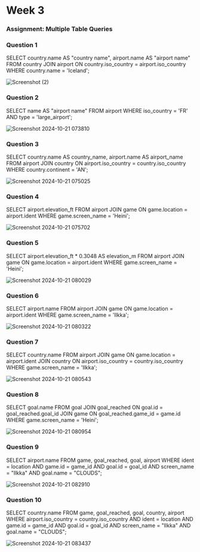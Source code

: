 # Week 3

### Assignment: Multiple Table Queries

### Question 1
SELECT country.name AS "country name", airport.name AS "airport name"
FROM country
JOIN airport ON country.iso_country = airport.iso_country
WHERE country.name = 'Iceland';

![Screenshot (2)](https://github.com/user-attachments/assets/e25c1493-39fa-4baa-a75c-11fcfee67faf)

### Question 2
SELECT name AS "airport name"
FROM airport
WHERE iso_country = 'FR' AND type = 'large_airport';

![Screenshot 2024-10-21 073810](https://github.com/user-attachments/assets/a7aabbc2-4841-42ed-9832-026a1b5b1eb8)

### Question 3
SELECT country.name AS country_name, airport.name AS airport_name
FROM airport
JOIN country ON airport.iso_country = country.iso_country
WHERE country.continent = 'AN';

![Screenshot 2024-10-21 075025](https://github.com/user-attachments/assets/9e1b91e8-582e-403f-81d0-1a8958f84782)

### Question 4
SELECT airport.elevation_ft
FROM airport
JOIN game ON game.location = airport.ident
WHERE game.screen_name = 'Heini';

![Screenshot 2024-10-21 075702](https://github.com/user-attachments/assets/b3506d19-7cf6-4281-801f-779abb04299f)

### Question 5
SELECT airport.elevation_ft * 0.3048 AS elevation_m
FROM airport
JOIN game ON game.location = airport.ident
WHERE game.screen_name = 'Heini';

![Screenshot 2024-10-21 080029](https://github.com/user-attachments/assets/fcce0fcd-6606-41e0-94fb-1264012cee81)

### Question 6
SELECT airport.name
FROM airport
JOIN game ON game.location = airport.ident
WHERE game.screen_name = 'Ilkka';

![Screenshot 2024-10-21 080322](https://github.com/user-attachments/assets/29638281-eac8-4a9c-9983-9c3a9d6aee94)

### Question 7
SELECT country.name
FROM airport
JOIN game ON game.location = airport.ident
JOIN country ON airport.iso_country = country.iso_country
WHERE game.screen_name = 'Ilkka';

![Screenshot 2024-10-21 080543](https://github.com/user-attachments/assets/85778762-0a37-4597-b432-50f4b3d62e2b)

### Question 8
SELECT goal.name
FROM goal
JOIN goal_reached ON goal.id = goal_reached.goal_id
JOIN game ON goal_reached.game_id = game.id
WHERE game.screen_name = 'Heini';

![Screenshot 2024-10-21 080954](https://github.com/user-attachments/assets/ce27087b-525c-4a7f-a5db-9d1942e29894)

### Question 9
SELECT airport.name 
FROM game, goal_reached, goal, airport 
WHERE ident = location 
AND game.id = game_id 
AND goal.id = goal_id 
AND screen_name = "Ilkka" 
AND goal.name = "CLOUDS";

![Screenshot 2024-10-21 082910](https://github.com/user-attachments/assets/6f25fdbe-5506-4b12-b1fb-609fd29e7d8f)

### Question 10
SELECT country.name 
FROM game, goal_reached, goal, country, airport 
WHERE airport.iso_country = country.iso_country 
AND ident = location 
AND game.id = game_id 
AND goal.id = goal_id 
AND screen_name = "Ilkka" 
AND goal.name = "CLOUDS";

![Screenshot 2024-10-21 083437](https://github.com/user-attachments/assets/7a2f0663-2bae-4d44-9df8-da957e537a1c)

